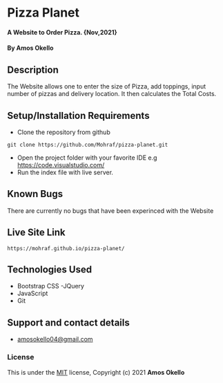 # Pizza Planet
#### A Website to Order Pizza. {Nov,2021}
#### By **Amos Okello**
## Description
The Website allows one to enter the size of Pizza, add toppings, input number of pizzas and delivery location. It then calculates the Total Costs.
## Setup/Installation Requirements
* Clone the repository from github
```
git clone https://github.com/Mohraf/pizza-planet.git
```
* Open the project folder with your favorite IDE e.g https://code.visualstudio.com/
* Run the index file with live server.
## Known Bugs
There are currently no bugs that have been experinced with the Website
## Live Site Link
```
https://mohraf.github.io/pizza-planet/
```
## Technologies Used
- Bootstrap CSS
-JQuery
- JavaScript
- Git
## Support and contact details
- amosokello04@gmail.com
### License
This is under the [MIT](LICENSE) license,
Copyright (c) 2021 **Amos Okello**